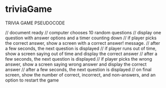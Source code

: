 # triviaGame


TRIVIA GAME PSEUDOCODE


// document ready
// computer chooses 10 random questions
// display one question with answer options and a timer counting down
// if player picks the correct answer, show a screen with a correct answer! message.
// after a few seconds, the next question is displayed
// if player runs out of time, show a screen saying out of time and display the correct answer
// after a few seconds, the next question is displayed
// if player picks the wrong answer, show a screen saying wrong answer and display the correct answer
// after a few seconds, the next question is displayed
// on final screen, show the number of correct, incorrect, and non-answers, and an option to restart the game
